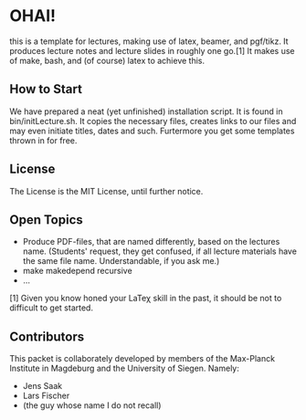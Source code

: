 # OHAI! 

this is a template for lectures, making use of latex, beamer, and
pgf/tikz. It produces lecture notes and lecture slides in roughly one
go.[1] It makes use of make, bash, and (of course) latex to achieve
this.

## How to Start 

We have prepared a neat (yet unfinished) installation script. It is
found in bin/initLecture.sh. It copies the necessary files, creates
links to our files and may even initiate titles, dates and such.
Furtermore you get some templates thrown in for free.


## License 
The License is the MIT License, until further notice.


## Open Topics

* Produce PDF-files, that are named differently, based on the lectures
  name. (Students' request, they get confused, if all lecture materials
  have the same file name. Understandable, if you ask me.)
* make makedepend recursive
* ...

[1] Given you know honed your LaTeχ skill in the past, it should be not
to difficult to get started.


## Contributors 

This packet is collaborately developed by members of the Max-Planck
Institute in Magdeburg and the University of Siegen. Namely:

* Jens Saak
* Lars Fischer
* (the guy whose name I do not recall)


